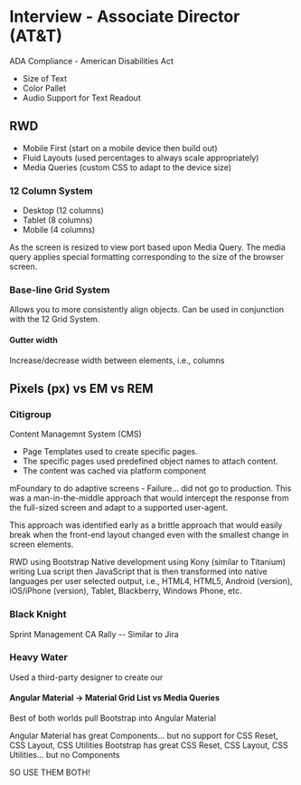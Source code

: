 # Interview - Associate Director (AT&T)

ADA Compliance - American Disabilities Act
- Size of Text
- Color Pallet
- Audio Support for Text Readout

## RWD

- Mobile First (start on a mobile device then build out)
- Fluid Layouts (used percentages to always scale appropriately)
- Media Queries (custom CSS to adapt to the device size)

### 12 Column System
- Desktop (12 columns)
- Tablet (8 columns)
- Mobile (4 columns)

As the screen is resized to view port based upon Media Query. The media query applies
special formatting corresponding to the size of the browser screen.

### Base-line Grid System
Allows you to more consistently align objects. Can be used in conjunction with the 
12 Grid System.

#### Gutter width

Increase/decrease width between elements, i.e., columns

## Pixels (px) vs EM vs REM

### Citigroup
Content Managemnt System (CMS)
- Page Templates used to create specific pages.
- The specific pages used predefined object names to attach content. 
- The content was cached via platform component

mFoundary to do adaptive screens - Failure... did not go to production. This was a man-in-the-middle
approach that would intercept the response from the full-sized screen and adapt to a supported
user-agent. 

This approach was identified early as a brittle approach that would easily break when the
front-end layout changed even with the smallest change in screen elements.

RWD using Bootstrap
Native development using Kony (similar to Titanium) writing Lua script then JavaScript
that is then transformed into native languages per user selected output, i.e., HTML4, HTML5,
Android (version), iOS/iPhone (version), Tablet, Blackberry, Windows Phone, etc.


### Black Knight
Sprint Management
CA Rally -- Similar to Jira


### Heavy Water

Used a third-party designer to create our 

#### Angular Material -> Material Grid List vs Media Queries

Best of both worlds pull Bootstrap into Angular Material

Angular Material has great Components... but no support for CSS Reset, CSS Layout, CSS Utilities
Bootstrap has great CSS Reset, CSS Layout, CSS Utilities... but no Components 

SO USE THEM BOTH!
